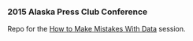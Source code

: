 ### 2015 Alaska Press Club Conference
Repo for the [How to Make Mistakes With Data](http://abrahamhyatt.github.io/datamistakes) session.